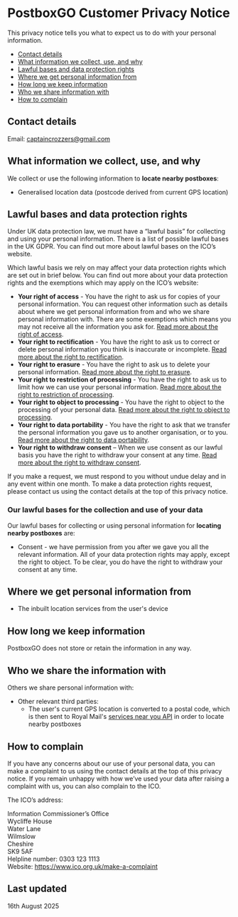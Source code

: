 # PostboxGO Customer Privacy Notice

This privacy notice tells you what to expect us to do with your personal information.

- [Contact details](#contact-details)
- [What information we collect, use, and why](#what-information-we-collect-use-and-why)
- [Lawful bases and data protection rights](#lawful-bases-and-data-protection-rights)
- [Where we get personal information from](#where-we-get-personal-information-from)
- [How long we keep information](#how-long-we-keep-information)
- [Who we share information with](#who-we-share-the-information-with)
- [How to complain](#how-to-complain)

## Contact details

Email: [captaincrozzers@gmail.com](mailto:captaincrozzers@gmail.com)

## What information we collect, use, and why

We collect or use the following information to **locate nearby postboxes**:

- Generalised location data (postcode derived from current GPS location)

## Lawful bases and data protection rights

Under UK data protection law, we must have a “lawful basis” for collecting and using your personal information.
There is a list of possible lawful bases in the UK GDPR. You can find out more about lawful bases on the ICO’s website.

Which lawful basis we rely on may affect your data protection rights which are set out in brief below.
You can find out more about your data protection rights and the exemptions which may apply on the ICO’s website:

- **Your right of access** - You have the right to ask us for copies of your personal information.
  You can request other information such as details about where we get personal information from and
  who we share personal information with. There are some exemptions which means you may not receive
  all the information you ask for. [Read more about the right of access](https://ico.org.uk/for-organisations/advice-for-small-organisations/privacy-notices-and-cookies/create-your-own-privacy-notice/your-data-protection-rights/#roa).
- **Your right to rectification** - You have the right to ask us to correct or delete personal information
  you think is inaccurate or incomplete. [Read more about the right to rectification](https://ico.org.uk/for-organisations/advice-for-small-organisations/privacy-notices-and-cookies/create-your-own-privacy-notice/your-data-protection-rights/#rtr).
- **Your right to erasure** - You have the right to ask us to delete your personal information.
  [Read more about the right to erasure](https://ico.org.uk/for-organisations/advice-for-small-organisations/privacy-notices-and-cookies/create-your-own-privacy-notice/your-data-protection-rights/#rte).
- **Your right to restriction of processing** - You have the right to ask us to limit how we can use
  your personal information. [Read more about the right to restriction of processing](https://ico.org.uk/for-organisations/advice-for-small-organisations/privacy-notices-and-cookies/create-your-own-privacy-notice/your-data-protection-rights/#rtrop).
- **Your right to object to processing** - You have the right to object to the processing of your
  personal data. [Read more about the right to object to processing](https://ico.org.uk/for-organisations/advice-for-small-organisations/privacy-notices-and-cookies/create-your-own-privacy-notice/your-data-protection-rights/#rto).
- **Your right to data portability** - You have the right to ask that we transfer the personal information
  you gave us to another organisation, or to you. [Read more about the right to data portability](https://ico.org.uk/for-organisations/advice-for-small-organisations/privacy-notices-and-cookies/create-your-own-privacy-notice/your-data-protection-rights/#rtdp).
- **Your right to withdraw consent** – When we use consent as our lawful basis you have the right to withdraw
  your consent at any time. [Read more about the right to withdraw consent](https://ico.org.uk/for-organisations/advice-for-small-organisations/privacy-notices-and-cookies/create-your-own-privacy-notice/your-data-protection-rights/#rtwc).

If you make a request, we must respond to you without undue delay and in any event within one month.
To make a data protection rights request, please contact us using the contact details at the top of this privacy notice.

### Our lawful bases for the collection and use of your data

Our lawful bases for collecting or using personal information for **locating nearby postboxes** are:

- Consent - we have permission from you after we gave you all the relevant information. All of your
  data protection rights may apply, except the right to object. To be clear, you do have the right
  to withdraw your consent at any time.

## Where we get personal information from

- The inbuilt location services from the user's device

## How long we keep information

PostboxGO does not store or retain the information in any way.

## Who we share the information with

Others we share personal information with:
- Other relevant third parties:
  - The user's current GPS location is converted to a postal code, which is then sent to Royal Mail's
    [services near you API](https://www.royalmail.com/services-near-you) in order to locate nearby postboxes

## How to complain

If you have any concerns about our use of your personal data, you can make a complaint to us using the contact details at the top of this privacy notice.
If you remain unhappy with how we’ve used your data after raising a complaint with us, you can also complain to the ICO.

The ICO’s address:

Information Commissioner’s Office  
Wycliffe House  
Water Lane  
Wilmslow  
Cheshire  
SK9 5AF  
Helpline number: 0303 123 1113  
Website: https://www.ico.org.uk/make-a-complaint

## Last updated

16th August 2025